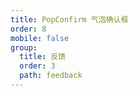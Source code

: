```yaml
---
title: PopConfirm 气泡确认框
order: 8
mobile: false
group:
  title: 反馈
  order: 3
  path: feedback
---
```


<code src="../demo/PopConfirm.tsx"></code>
<API src="../src/PopConfirm.tsx"></API>
